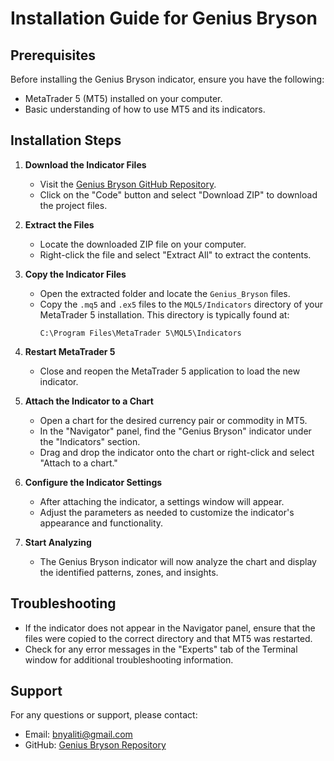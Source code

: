 # Installation Guide for Genius Bryson

## Prerequisites
Before installing the Genius Bryson indicator, ensure you have the following:
- MetaTrader 5 (MT5) installed on your computer.
- Basic understanding of how to use MT5 and its indicators.

## Installation Steps

1. **Download the Indicator Files**
   - Visit the [Genius Bryson GitHub Repository](https://github.com/nyaliti/Genius_Bryson).
   - Click on the "Code" button and select "Download ZIP" to download the project files.

2. **Extract the Files**
   - Locate the downloaded ZIP file on your computer.
   - Right-click the file and select "Extract All" to extract the contents.

3. **Copy the Indicator Files**
   - Open the extracted folder and locate the `Genius_Bryson` files.
   - Copy the `.mq5` and `.ex5` files to the `MQL5/Indicators` directory of your MetaTrader 5 installation. This directory is typically found at:
     ```
     C:\Program Files\MetaTrader 5\MQL5\Indicators
     ```

4. **Restart MetaTrader 5**
   - Close and reopen the MetaTrader 5 application to load the new indicator.

5. **Attach the Indicator to a Chart**
   - Open a chart for the desired currency pair or commodity in MT5.
   - In the "Navigator" panel, find the "Genius Bryson" indicator under the "Indicators" section.
   - Drag and drop the indicator onto the chart or right-click and select "Attach to a chart."

6. **Configure the Indicator Settings**
   - After attaching the indicator, a settings window will appear.
   - Adjust the parameters as needed to customize the indicator's appearance and functionality.

7. **Start Analyzing**
   - The Genius Bryson indicator will now analyze the chart and display the identified patterns, zones, and insights.

## Troubleshooting
- If the indicator does not appear in the Navigator panel, ensure that the files were copied to the correct directory and that MT5 was restarted.
- Check for any error messages in the "Experts" tab of the Terminal window for additional troubleshooting information.

## Support
For any questions or support, please contact:
- Email: bnyaliti@gmail.com
- GitHub: [Genius Bryson Repository](https://github.com/nyaliti/Genius_Bryson)

